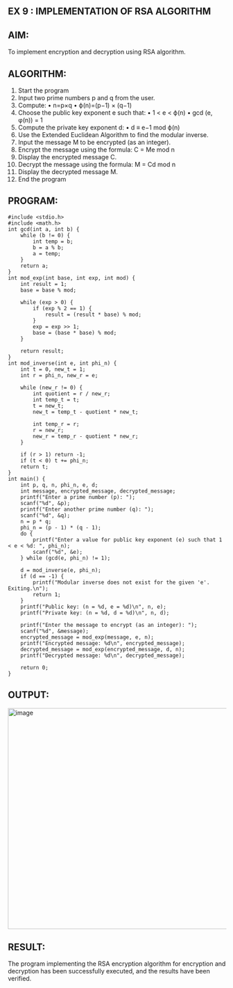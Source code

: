 ## EX 9 : IMPLEMENTATION OF RSA ALGORITHM


## AIM:

To implement encryption and decryption using RSA algorithm.

## ALGORITHM:

1.	Start the program
2.	Input two prime numbers p and q from the user.
3.	Compute:
•	n=p×q
•	ϕ(n)=(p−1) × (q−1)
4.	Choose the public key exponent e such that:
•	1 < e < ϕ(n)
•	gcd (e, φ(n)) = 1
5.	Compute the private key exponent d:
•	d ≡ e−1 mod ϕ(n)
6.	Use the Extended Euclidean Algorithm to find the modular inverse.
7.	Input the message M to be encrypted (as an integer).
8.	Encrypt the message using the formula:
C = Me mod n
9.	Display the encrypted message C.
10.	Decrypt the message using the formula:
M = Cd mod n
11.	Display the decrypted message M.
12.	End the program
 
## PROGRAM:
```
#include <stdio.h>
#include <math.h>
int gcd(int a, int b) {
    while (b != 0) {
        int temp = b;
        b = a % b;
        a = temp;
    }
    return a;
}
int mod_exp(int base, int exp, int mod) {
    int result = 1;
    base = base % mod;
    
    while (exp > 0) {
        if (exp % 2 == 1) {
            result = (result * base) % mod;
        }
        exp = exp >> 1;  
        base = (base * base) % mod;
    }
    
    return result;
}
int mod_inverse(int e, int phi_n) {
    int t = 0, new_t = 1;
    int r = phi_n, new_r = e;
    
    while (new_r != 0) {
        int quotient = r / new_r;
        int temp_t = t;
        t = new_t;
        new_t = temp_t - quotient * new_t;
        
        int temp_r = r;
        r = new_r;
        new_r = temp_r - quotient * new_r;
    }
    
    if (r > 1) return -1;  
    if (t < 0) t += phi_n;
    return t;
}
int main() {
    int p, q, n, phi_n, e, d;
    int message, encrypted_message, decrypted_message;
    printf("Enter a prime number (p): ");
    scanf("%d", &p);
    printf("Enter another prime number (q): ");
    scanf("%d", &q);
    n = p * q;
    phi_n = (p - 1) * (q - 1);
    do {
        printf("Enter a value for public key exponent (e) such that 1 < e < %d: ", phi_n);
        scanf("%d", &e);
    } while (gcd(e, phi_n) != 1);
    
    d = mod_inverse(e, phi_n);
    if (d == -1) {
        printf("Modular inverse does not exist for the given 'e'. Exiting.\n");
        return 1;
    }
    printf("Public key: (n = %d, e = %d)\n", n, e);
    printf("Private key: (n = %d, d = %d)\n", n, d);
    
    printf("Enter the message to encrypt (as an integer): ");
    scanf("%d", &message);
    encrypted_message = mod_exp(message, e, n);
    printf("Encrypted message: %d\n", encrypted_message);
    decrypted_message = mod_exp(encrypted_message, d, n);
    printf("Decrypted message: %d\n", decrypted_message);
    
    return 0;
}
```

## OUTPUT:

<img width="918" height="508" alt="image" src="https://github.com/user-attachments/assets/b65390cf-b671-4b22-ac0c-d80482535cf0" />


## RESULT:
The program implementing the RSA encryption algorithm for encryption and decryption has been successfully executed, and the results have been verified.
